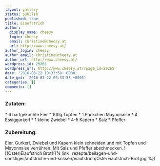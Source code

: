 ```yaml
---
layout: gallery
status: publish
published: true
title: Eiaufstrich
author:
  display_name: cheesy
  login: cheesy
  email: christine@cheesy.at
  url: http://www.cheesy.at/
author_login: cheesy
author_email: christine@cheesy.at
author_url: http://www.cheesy.at/
wordpress_id: 29265
wordpress_url: http://www.cheesy.at/?page_id=29265
date: '2016-03-22 10:33:58 +0000'
date_gmt: '2016-03-22 09:33:58 +0000'
categories: []
comments: []
---
```

### Zutaten:
\* 6 hartgekochte Eier
\* 100g Topfen
\* 1 Päckchen Mayonnaise
\* 4 Essiggurkerl
\* 1 kleine Zwiebel
\* 4-5 Kapern
\* Salz
\* Pfeffer
### Zubereitung:
Eier, Gurkerl, Zwiebel und Kapern klein schneiden und mit Topfen und Mayonnaise verrühren. Mit Salz und Pfeffer abschmecken.
![(Oster)Eiaufstrich Brot]({% link _rezepte/beilagen-und-sonstiges/aufstriche-und-sossen/eiaufstrich/OsterEiaufstrich-Brot.jpg %})
